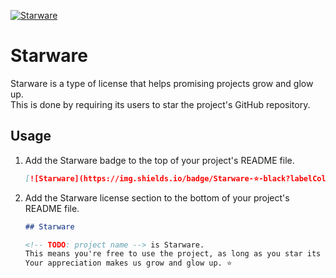[![Starware](https://img.shields.io/badge/Starware-⭐-black?labelColor=f9b00d)](https://github.com/zepfietje/starware)

# Starware

Starware is a type of license that helps promising projects grow and glow up.  
This is done by requiring its users to star the project's GitHub repository.

## Usage

1. Add the Starware badge to the top of your project's README file.
   ```markdown
   [![Starware](https://img.shields.io/badge/Starware-⭐-black?labelColor=f9b00d)](https://github.com/zepfietje/starware)
   ```
2. Add the Starware license section to the bottom of your project's README file.

   ```markdown
   ## Starware

   <!-- TODO: project name --> is Starware.  
   This means you're free to use the project, as long as you star its GitHub repository.  
   Your appreciation makes us grow and glow up. ⭐
   ```

